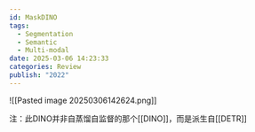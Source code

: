 ```yaml
---
id: MaskDINO
tags:
  - Segmentation
  - Semantic
  - Multi-modal
date: 2025-03-06 14:23:33
categories: Review
publish: "2022"
---
```

![[Pasted image 20250306142624.png]]

注：此DINO并非自蒸馏自监督的那个[[DINO]]，而是派生自[[DETR]]
